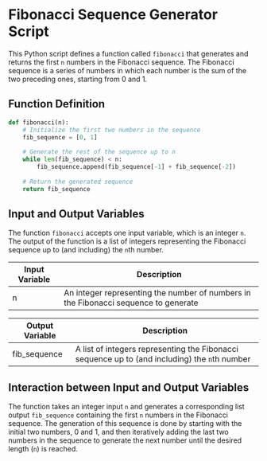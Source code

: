# Fibonacci Sequence Generator Script

This Python script defines a function called `fibonacci` that generates and returns the first `n` numbers in the Fibonacci sequence. The Fibonacci sequence is a series of numbers in which each number is the sum of the two preceding ones, starting from 0 and 1.

## Function Definition
```python
def fibonacci(n):
    # Initialize the first two numbers in the sequence
    fib_sequence = [0, 1]
    
    # Generate the rest of the sequence up to n
    while len(fib_sequence) < n:
        fib_sequence.append(fib_sequence[-1] + fib_sequence[-2])
        
    # Return the generated sequence
    return fib_sequence
```
## Input and Output Variables
The function `fibonacci` accepts one input variable, which is an integer `n`. The output of the function is a list of integers representing the Fibonacci sequence up to (and including) the `n`th number.

| Input Variable | Description                    |
| -------------- | ------------------------------ |
| n              | An integer representing the number of numbers in the Fibonacci sequence to generate |

| Output Variable | Description                          |
| --------------- | ---------------------------------- |
| fib_sequence    | A list of integers representing the Fibonacci sequence up to (and including) the `n`th number |

## Interaction between Input and Output Variables
The function takes an integer input `n` and generates a corresponding list output `fib_sequence` containing the first `n` numbers in the Fibonacci sequence. The generation of this sequence is done by starting with the initial two numbers, 0 and 1, and then iteratively adding the last two numbers in the sequence to generate the next number until the desired length (`n`) is reached.
```